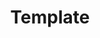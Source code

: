 --- 
layout: page 
title: Template 
has_children: true 
nav_order: 5 
permalink: docs/Template.html 
---